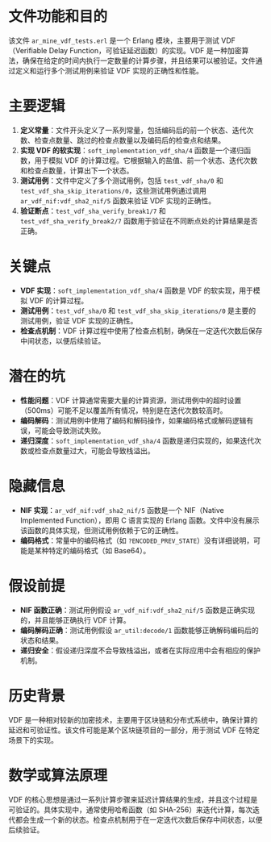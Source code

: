 # 文件功能和目的
该文件 `ar_mine_vdf_tests.erl` 是一个 Erlang 模块，主要用于测试 VDF（Verifiable Delay Function，可验证延迟函数）的实现。VDF 是一种加密算法，确保在给定的时间内执行一定数量的计算步骤，并且结果可以被验证。文件通过定义和运行多个测试用例来验证 VDF 实现的正确性和性能。

# 主要逻辑
1. **定义常量**：文件开头定义了一系列常量，包括编码后的前一个状态、迭代次数、检查点数量、跳过的检查点数量以及编码后的检查点和结果。
2. **实现 VDF 的软实现**：`soft_implementation_vdf_sha/4` 函数是一个递归函数，用于模拟 VDF 的计算过程。它根据输入的盐值、前一个状态、迭代次数和检查点数量，计算出下一个状态。
3. **测试用例**：文件中定义了多个测试用例，包括 `test_vdf_sha/0` 和 `test_vdf_sha_skip_iterations/0`，这些测试用例通过调用 `ar_vdf_nif:vdf_sha2_nif/5` 函数来验证 VDF 实现的正确性。
4. **验证断点**：`test_vdf_sha_verify_break1/7` 和 `test_vdf_sha_verify_break2/7` 函数用于验证在不同断点处的计算结果是否正确。

# 关键点
- **VDF 实现**：`soft_implementation_vdf_sha/4` 函数是 VDF 的软实现，用于模拟 VDF 的计算过程。
- **测试用例**：`test_vdf_sha/0` 和 `test_vdf_sha_skip_iterations/0` 是主要的测试用例，验证 VDF 实现的正确性。
- **检查点机制**：VDF 计算过程中使用了检查点机制，确保在一定迭代次数后保存中间状态，以便后续验证。

# 潜在的坑
- **性能问题**：VDF 计算通常需要大量的计算资源，测试用例中的超时设置（500ms）可能不足以覆盖所有情况，特别是在迭代次数较高时。
- **编码解码**：测试用例中使用了编码和解码操作，如果编码格式或解码逻辑有误，可能会导致测试失败。
- **递归深度**：`soft_implementation_vdf_sha/4` 函数是递归实现的，如果迭代次数或检查点数量过大，可能会导致栈溢出。

# 隐藏信息
- **NIF 实现**：`ar_vdf_nif:vdf_sha2_nif/5` 函数是一个 NIF（Native Implemented Function），即用 C 语言实现的 Erlang 函数。文件中没有展示该函数的具体实现，但测试用例依赖于它的正确性。
- **编码格式**：常量中的编码格式（如 `?ENCODED_PREV_STATE`）没有详细说明，可能是某种特定的编码格式（如 Base64）。

# 假设前提
- **NIF 函数正确**：测试用例假设 `ar_vdf_nif:vdf_sha2_nif/5` 函数是正确实现的，并且能够正确执行 VDF 计算。
- **编码解码正确**：测试用例假设 `ar_util:decode/1` 函数能够正确解码编码后的状态和结果。
- **递归安全**：假设递归深度不会导致栈溢出，或者在实际应用中会有相应的保护机制。

# 历史背景
VDF 是一种相对较新的加密技术，主要用于区块链和分布式系统中，确保计算的延迟和可验证性。该文件可能是某个区块链项目的一部分，用于测试 VDF 在特定场景下的实现。

# 数学或算法原理
VDF 的核心思想是通过一系列计算步骤来延迟计算结果的生成，并且这个过程是可验证的。具体实现中，通常使用哈希函数（如 SHA-256）来迭代计算，每次迭代都会生成一个新的状态。检查点机制用于在一定迭代次数后保存中间状态，以便后续验证。